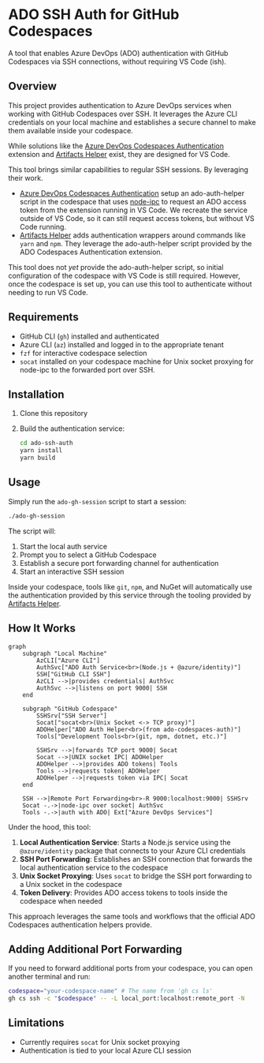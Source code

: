 # ADO SSH Auth for GitHub Codespaces

A tool that enables Azure DevOps (ADO) authentication with GitHub Codespaces via SSH connections, without requiring VS Code (ish).

## Overview

This project provides authentication to Azure DevOps services when working with GitHub Codespaces over SSH. It leverages the Azure CLI credentials on your local machine and establishes a secure channel to make them available inside your codespace.

While solutions like the [Azure DevOps Codespaces Authentication](https://github.com/microsoft/ado-codespaces-auth) extension and [Artifacts Helper](https://github.com/microsoft/codespace-features/tree/main/src/artifacts-helper) exist, they are designed for VS Code.

This tool brings similar capabilities to regular SSH sessions. By leveraging their work.

- [Azure DevOps Codespaces Authentication](https://github.com/microsoft/ado-codespaces-auth) setup an ado-auth-helper script in the codespace that uses [node-ipc](https://github.com/RIAEvangelist/node-ipc) to request an ADO access token from the extension running in VS Code. We recreate the service outside of VS Code, so it can still request access tokens, but without VS Code running.
- [Artifacts Helper](https://github.com/microsoft/codespace-features/tree/main/src/artifacts-helper) adds authentication wrappers around commands like `yarn` and `npm`. They leverage the ado-auth-helper script provided by the ADO Codespaces Authentication extension.

This tool does not *yet* provide the ado-auth-helper script, so initial configuration of the codespace with VS Code is still required. However, once the codespace is set up, you can use this tool to authenticate without needing to run VS Code.

## Requirements

- GitHub CLI (`gh`) installed and authenticated
- Azure CLI (`az`) installed and logged in to the appropriate tenant
- `fzf` for interactive codespace selection
- `socat` installed on your codespace machine for Unix socket proxying for node-ipc to the forwarded port over SSH.

## Installation

1. Clone this repository
2. Build the authentication service:

   ```bash
   cd ado-ssh-auth
   yarn install
   yarn build
   ```

## Usage

Simply run the `ado-gh-session` script to start a session:

```bash
./ado-gh-session
```

The script will:

1. Start the local auth service
2. Prompt you to select a GitHub Codespace
3. Establish a secure port forwarding channel for authentication
4. Start an interactive SSH session

Inside your codespace, tools like `git`, `npm`, and NuGet will automatically use the authentication provided by this service through the tooling provided by [Artifacts Helper](https://github.com/microsoft/codespace-features/tree/main/src/artifacts-helper).

## How It Works

```mermaid
graph
    subgraph "Local Machine"
        AzCLI["Azure CLI"]
        AuthSvc["ADO Auth Service<br>(Node.js + @azure/identity)"]
        SSH["GitHub CLI SSH"]
        AzCLI -->|provides credentials| AuthSvc
        AuthSvc -->|listens on port 9000| SSH
    end
    
    subgraph "GitHub Codespace"
        SSHSrv["SSH Server"]
        Socat["socat<br>(Unix Socket <-> TCP proxy)"]
        ADOHelper["ADO Auth Helper<br>(from ado-codespaces-auth)"]
        Tools["Development Tools<br>(git, npm, dotnet, etc.)"]
        
        SSHSrv -->|forwards TCP port 9000| Socat
        Socat -->|UNIX socket IPC| ADOHelper
        ADOHelper -->|provides ADO tokens| Tools
        Tools -->|requests token| ADOHelper
        ADOHelper -->|requests token via IPC| Socat
    end
    
    SSH -->|Remote Port Forwarding<br>-R 9000:localhost:9000| SSHSrv
    Socat -.->|node-ipc over socket| AuthSvc
    Tools -.->|auth with ADO| Ext["Azure DevOps Services"]
```

Under the hood, this tool:

1. **Local Authentication Service**: Starts a Node.js service using the `@azure/identity` package that connects to your Azure CLI credentials
2. **SSH Port Forwarding**: Establishes an SSH connection that forwards the local authentication service to the codespace
3. **Unix Socket Proxying**: Uses `socat` to bridge the SSH port forwarding to a Unix socket in the codespace
4. **Token Delivery**: Provides ADO access tokens to tools inside the codespace when needed

This approach leverages the same tools and workflows that the official ADO Codespaces authentication helpers provide.

## Adding Additional Port Forwarding

If you need to forward additional ports from your codespace, you can open another terminal and run:

```bash
codespace="your-codespace-name" # The name from 'gh cs ls'
gh cs ssh -c "$codespace" -- -L local_port:localhost:remote_port -N
```

## Limitations

- Currently requires `socat` for Unix socket proxying
- Authentication is tied to your local Azure CLI session
